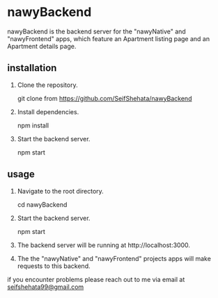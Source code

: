 # nawyBackend

nawyBackend is the backend server for the "nawyNative" and "nawyFrontend" apps, which feature an Apartment listing page and an Apartment details page.

## installation 

1. Clone the repository.

   git clone from https://github.com/SeifShehata/nawyBackend

2. Install dependencies.

    npm install


3. Start the backend server.

    npm start


## usage

1. Navigate to the root directory.

    cd nawyBackend

2. Start the backend server.

    npm start

3. The backend server will be running at http://localhost:3000.

4. The the "nawyNative" and "nawyFrontend" projects apps will make requests to this backend.


if you encounter problems please reach out to me via email at seifshehata99@gmail.com 

